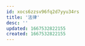 ```yaml
---
id: xocs6zzsv96fq2d7yyu34rs
title: '法律'
desc: ''
updated: 1667532822155
created: 1667532822155
---
```




